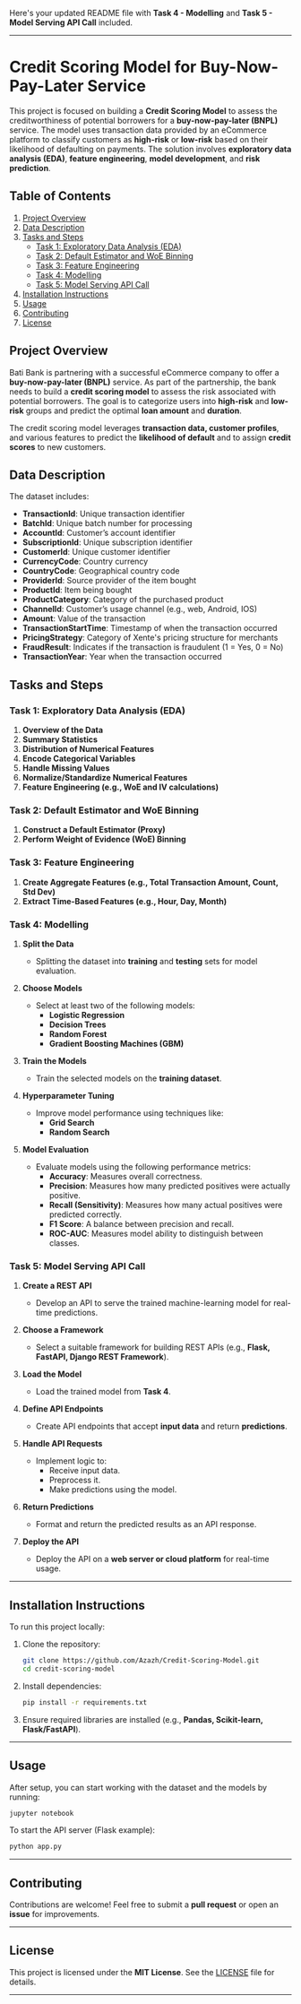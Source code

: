 Here's your updated README file with **Task 4 - Modelling** and **Task 5 - Model Serving API Call** included.  

---

# Credit Scoring Model for Buy-Now-Pay-Later Service  

This project is focused on building a **Credit Scoring Model** to assess the creditworthiness of potential borrowers for a **buy-now-pay-later (BNPL)** service. The model uses transaction data provided by an eCommerce platform to classify customers as **high-risk** or **low-risk** based on their likelihood of defaulting on payments. The solution involves **exploratory data analysis (EDA)**, **feature engineering**, **model development**, and **risk prediction**.  

## Table of Contents  

1. [Project Overview](#project-overview)  
2. [Data Description](#data-description)  
3. [Tasks and Steps](#tasks-and-steps)  
   - [Task 1: Exploratory Data Analysis (EDA)](#task-1-exploratory-data-analysis-eda)  
   - [Task 2: Default Estimator and WoE Binning](#task-2-default-estimator-and-woe-binning)  
   - [Task 3: Feature Engineering](#task-3-feature-engineering)  
   - [Task 4: Modelling](#task-4-modelling)  
   - [Task 5: Model Serving API Call](#task-5-model-serving-api-call)  
4. [Installation Instructions](#installation-instructions)  
5. [Usage](#usage)  
6. [Contributing](#contributing)  
7. [License](#license)  

## Project Overview  

Bati Bank is partnering with a successful eCommerce company to offer a **buy-now-pay-later (BNPL)** service. As part of the partnership, the bank needs to build a **credit scoring model** to assess the risk associated with potential borrowers. The goal is to categorize users into **high-risk** and **low-risk** groups and predict the optimal **loan amount** and **duration**.  

The credit scoring model leverages **transaction data, customer profiles**, and various features to predict the **likelihood of default** and to assign **credit scores** to new customers.  

## Data Description  

The dataset includes:  

- **TransactionId**: Unique transaction identifier  
- **BatchId**: Unique batch number for processing  
- **AccountId**: Customer’s account identifier  
- **SubscriptionId**: Unique subscription identifier  
- **CustomerId**: Unique customer identifier  
- **CurrencyCode**: Country currency  
- **CountryCode**: Geographical country code  
- **ProviderId**: Source provider of the item bought  
- **ProductId**: Item being bought  
- **ProductCategory**: Category of the purchased product  
- **ChannelId**: Customer’s usage channel (e.g., web, Android, IOS)  
- **Amount**: Value of the transaction  
- **TransactionStartTime**: Timestamp of when the transaction occurred  
- **PricingStrategy**: Category of Xente's pricing structure for merchants  
- **FraudResult**: Indicates if the transaction is fraudulent (1 = Yes, 0 = No)  
- **TransactionYear**: Year when the transaction occurred  

## Tasks and Steps  

### Task 1: Exploratory Data Analysis (EDA)  

1. **Overview of the Data**  
2. **Summary Statistics**  
3. **Distribution of Numerical Features**  
4. **Encode Categorical Variables**  
5. **Handle Missing Values**  
6. **Normalize/Standardize Numerical Features**  
7. **Feature Engineering (e.g., WoE and IV calculations)**  

### Task 2: Default Estimator and WoE Binning  

1. **Construct a Default Estimator (Proxy)**
2. **Perform Weight of Evidence (WoE) Binning**  

### Task 3: Feature Engineering  

1. **Create Aggregate Features (e.g., Total Transaction Amount, Count, Std Dev)**  
2. **Extract Time-Based Features (e.g., Hour, Day, Month)**  

### Task 4: Modelling  

1. **Split the Data**  
   - Splitting the dataset into **training** and **testing** sets for model evaluation.  

2. **Choose Models**  
   - Select at least two of the following models:  
     - **Logistic Regression**  
     - **Decision Trees**  
     - **Random Forest**  
     - **Gradient Boosting Machines (GBM)**  

3. **Train the Models**  
   - Train the selected models on the **training dataset**.  

4. **Hyperparameter Tuning**  
   - Improve model performance using techniques like:  
     - **Grid Search**  
     - **Random Search**  

5. **Model Evaluation**  
   - Evaluate models using the following performance metrics:  
     - **Accuracy**: Measures overall correctness.  
     - **Precision**: Measures how many predicted positives were actually positive.  
     - **Recall (Sensitivity)**: Measures how many actual positives were predicted correctly.  
     - **F1 Score**: A balance between precision and recall.  
     - **ROC-AUC**: Measures model ability to distinguish between classes.  

### Task 5: Model Serving API Call  

1. **Create a REST API**  
   - Develop an API to serve the trained machine-learning model for real-time predictions.  

2. **Choose a Framework**  
   - Select a suitable framework for building REST APIs (e.g., **Flask, FastAPI, Django REST Framework**).  

3. **Load the Model**  
   - Load the trained model from **Task 4**.  

4. **Define API Endpoints**  
   - Create API endpoints that accept **input data** and return **predictions**.  

5. **Handle API Requests**  
   - Implement logic to:  
     - Receive input data.  
     - Preprocess it.  
     - Make predictions using the model.  

6. **Return Predictions**  
   - Format and return the predicted results as an API response.  

7. **Deploy the API**  
   - Deploy the API on a **web server or cloud platform** for real-time usage.  

---

## Installation Instructions  

To run this project locally:  

1. Clone the repository:  

   ```bash
   git clone https://github.com/Azazh/Credit-Scoring-Model.git
   cd credit-scoring-model
   ```

2. Install dependencies:  

   ```bash
   pip install -r requirements.txt
   ```

3. Ensure required libraries are installed (e.g., **Pandas, Scikit-learn, Flask/FastAPI**).  

---

## Usage  

After setup, you can start working with the dataset and the models by running:  

```bash
jupyter notebook
```

To start the API server (Flask example):  

```bash
python app.py
```

---

## Contributing  

Contributions are welcome! Feel free to submit a **pull request** or open an **issue** for improvements.  

---

## License  

This project is licensed under the **MIT License**. See the [LICENSE](LICENSE) file for details.  

---
